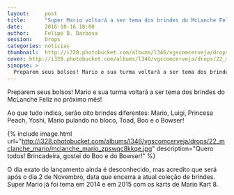 ```yaml
---
layout:     post
title:      "Super Mario voltará a ser tema dos brindes do McLanche Feliz em Novembro"
date:       2016-10-16 18:00
author:     Felipe B. Barbosa
session:    Drops
categories: noticias
thumbnail:  http://i328.photobucket.com/albums/l346/vgscomcerveja/drops/22_mclanche_mario/post_thumbnail_zpssgl1aptf.jpg
cover: http://i328.photobucket.com/albums/l346/vgscomcerveja/drops/22_mclanche_mario/post_header_zpsqgnntxqj.jpg
sinopse: >
  Preparem seus bolsos! Mario e sua turma voltará a ser tema dos brindes do McLanche Feliz no próximo mês!
---
```

Preparem seus bolsos! Mario e sua turma voltará a ser tema dos brindes do McLanche Feliz no próximo mês!

Ao que tudo indica, serão oito brindes diferentes: Mario, Luigi, Princesa Peach, Yoshi, Mario pulando no bloco, Toad, Boo e o Bowser!

{% include image.html url="http://i328.photobucket.com/albums/l346/vgscomcerveja/drops/22_mclanche_mario/mclanche_mario_zpswqc8kkqe.jpg" description="Quero todos! Brincadeira, gostei do Boo e do Bowser!" %}

O dia exato do lançamento ainda é desconhecido, mas acredito que será após o dia 2 de Novembro, data que encerra a atual coleção de brindes. Super Mario já foi tema em 2014 e em 2015 com os karts de Mario Kart 8.
